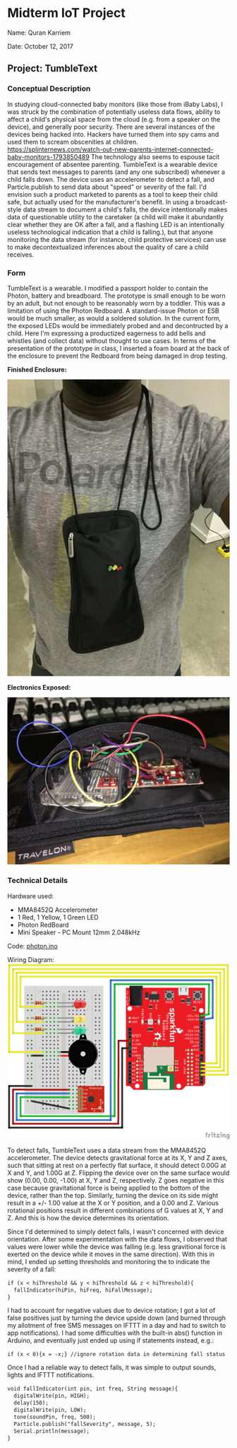 # Midterm IoT Project

Name: Quran Karriem

Date: October 12, 2017

## Project: TumbleText

### Conceptual Description

In studying cloud-connected baby monitors (like those from iBaby Labs), I was struck by the combination of potentially useless data flows, ability to affect a child's physical space from the cloud (e.g. from a speaker on the device), and generally poor security. There are several instances of the devices being hacked into. Hackers have turned them into spy cams and used them to scream obscenities at children. https://splinternews.com/watch-out-new-parents-internet-connected-baby-monitors-1793850489 The technology also seems to espouse tacit encouragement of absentee parenting. TumbleText is a wearable device that sends text messages to parents (and any one subscribed) whenever a child falls down. The device uses an accelerometer to detect a fall, and Particle.publish to send data about "speed" or severity of the fall. I'd envision such a product marketed to parents as a tool to keep their child safe, but actually used for the manufacturer's benefit. In using a broadcast-style data stream to document a child's falls, the device intentionally makes data of questionable utility to the caretaker (a child will make it abundantly clear whether they are OK after a fall, and a flashing LED is an intentionally useless technological indication that a child is falling.), but that anyone monitoring the data stream (for instance, child protective services) can use to make decontextualized inferences about the quality of care a child receives. 

### Form

TumbleText is a wearable. I modified a passport holder to contain the Photon, battery and breadboard. The prototype is small enough to be worn by an adult, but not enough to be reasonably worn by a toddler. This was a limitation of using the Photon Redboard. A standard-issue Photon or ESB would be much smaller, as would a soldered solution. In the current form, the exposed LEDs would be immediately probed and and decontructed by a child. Here I'm expressing a productized eagerness to add bells and whistles (and collect data) without thought to use cases. In terms of the presentation of the prototype in class, I inserted a foam board at the back of the enclosure to prevent the Redboard from being damaged in drop testing.

**Finished Enclosure:**

![Finished Enclosure](finished_enclosure2.jpg)

**Electronics Exposed:**

![Enclosure with electronics exposed](exposed_enclosure.jpg)

### Technical Details
Hardware used:
* MMA8452Q Accelerometer
* 1 Red, 1 Yellow, 1 Green LED
* Photon RedBoard
* Mini Speaker - PC Mount 12mm 2.048kHz

Code:
[photon.ino](photon.ino)

Wiring Diagram:
![Wiring Diagram](https://github.com/qmkarriem/physical-computing-midterm/blob/master/WiringDiagram.png)

To detect falls, TumbleText uses a data stream from the MMA8452Q accelerometer. The device detects gravitational force at its X, Y and Z axes, such that sitting at rest on a perfectly flat surface, it should detect 0.00G at X and Y, and 1.00G at Z. Flipping the device over on the same surface would show (0.00, 0.00, -1.00) at X, Y and Z, respectively. Z goes negative in this case because gravitational force is being applied to the bottom of the device, rather than the top. Similarly, turning the device on its side might result in a +/- 1.00 value at the X or Y position, and a 0.00 and Z. Various rotational positions result in different combinations of G values at X, Y and Z. And this is how the device determines its orientation. 

Since I'd determined to simply detect falls, I wasn't concerned with device orientation. After some experimentation with the data flows, I observed that values were lower while the device was falling (e.g. less gravitional force is exerted on the device while it moves in the same direction). With this in mind, I ended up setting thresholds and monitoring the to indicate the severity of a fall:

```
if (x < hiThreshold && y < hiThreshold && z < hiThreshold){
  fallIndicator(hiPin, hiFreq, hiFallMessage);
}
```

I had to account for negative values due to device rotation; I got a lot of false positives just by turning the device upside down (and burned through my allotment of free SMS messages on IFTTT in a day and had to switch to app notifications). I had some difficulties with the built-in abs() function in Arduino, and eventually just ended up using if statements instead, e.g.:
```
if (x < 0){x = -x;} //ignore rotation data in determining fall status
```

Once I had a reliable way to detect falls, it was simple to output sounds, lights and IFTTT notifications.
```
void fallIndicator(int pin, int freq, String message){
  digitalWrite(pin, HIGH);
  delay(150);
  digitalWrite(pin, LOW);
  tone(soundPin, freq, 500);
  Particle.publish("fallSeverity", message, 5);
  Serial.println(message);
}
```


